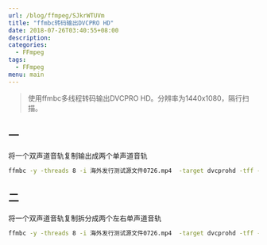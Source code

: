 ```yaml
---
url: /blog/ffmpeg/SJkrWTUVm
title: "ffmbc转码输出DVCPRO HD"
date: 2018-07-26T03:40:55+08:00
description:
categories:
  - FFmpeg
tags:
  - FFmpeg
menu: main
---
```


> 使用ffmbc多线程转码输出DVCPRO HD。分辨率为1440x1080，隔行扫描。

## 一

将一个双声道音轨复制输出成两个单声道音轨

```bash
ffmbc -y -threads 8 -i 海外发行测试源文件0726.mp4  -target dvcprohd -tff -an 海外发行测试源文件0726-out.mxf  -acodec pcm_s24le -ar 48000 -ac 1 -newaudio -acodec pcm_s24le -ar 48000  -newaudio -acodec pcm_s24le  -ar 48000

```

## 二

将一个双声道音轨复制拆分成两个左右单声道音轨

```bash
ffmbc -y -threads 8 -i 海外发行测试源文件0726.mp4  -target dvcprohd -tff -an 海外发行测试源文件0726-out.mxf  -acodec pcm_s24le -ar 48000 -newaudio -acodec pcm_s24le -ar 48000 -newaudio -map_audio_channel 0:1:0:0:1:0 -map_audio_channel 0:1:1:0:2:0

```